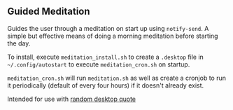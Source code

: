 ## Guided Meditation

Guides the user through a meditation on start up using `notify-send`. A simple but effective means of doing a morning meditation before starting the day.

To install, execute `meditation_install.sh` to create a `.desktop` file in `~/.config/autostart` to execute `meditation_cron.sh` on startup. 

`meditation_cron.sh` will run `meditation.sh` as well as create a cronjob to run it periodically (default of every four hours) if it doesn't already exist.

Intended for use with [random desktop quote](https://github.com/CrosleyZack/random_desktop_quote)
